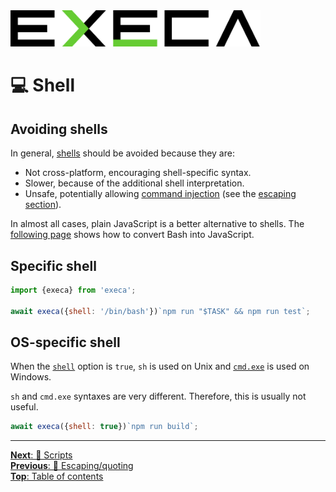 <picture>
	<source media="(prefers-color-scheme: dark)" srcset="../media/logo_dark.svg">
	<img alt="execa logo" src="../media/logo.svg" width="400">
</picture>
<br>

# 💻 Shell

## Avoiding shells

In general, [shells](https://en.wikipedia.org/wiki/Shell_(computing)) should be avoided because they are:
- Not cross-platform, encouraging shell-specific syntax.
- Slower, because of the additional shell interpretation.
- Unsafe, potentially allowing [command injection](https://en.wikipedia.org/wiki/Code_injection#Shell_injection) (see the [escaping section](escaping.md#shells)).

In almost all cases, plain JavaScript is a better alternative to shells. The [following page](bash.md) shows how to convert Bash into JavaScript.

## Specific shell

```js
import {execa} from 'execa';

await execa({shell: '/bin/bash'})`npm run "$TASK" && npm run test`;
```

## OS-specific shell

When the [`shell`](../readme.md#optionsshell) option is `true`, `sh` is used on Unix and [`cmd.exe`](https://en.wikipedia.org/wiki/Cmd.exe) is used on Windows.

`sh` and `cmd.exe` syntaxes are very different. Therefore, this is usually not useful.

```js
await execa({shell: true})`npm run build`;
```

<hr>

[**Next**: 📜 Scripts](scripts.md)\
[**Previous**: 💬 Escaping/quoting](escaping.md)\
[**Top**: Table of contents](../readme.md#documentation)
